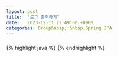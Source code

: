 ```yaml
---
layout: post
title:  "로그 출력하기"
date:   2023-12-11 22:49:00 +0900
categories: Group&nbsp;:&nbsp;Spring JPA
---
```


### 

{% highlight java %}
{% endhighlight %}